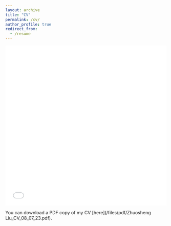 ```yaml
---
layout: archive
title: "CV"
permalink: /cv/
author_profile: true
redirect_from:
  - /resume
---
```


<iframe src="/files/pdf/Zhuosheng Liu_CV_08_07_23.pdf" width="100%" height="500" frameborder="no" border="0" marginwidth="0" marginheight="0"></iframe>

You can download a PDF copy of my CV [here](/files/pdf/Zhuosheng Liu_CV_08_07_23.pdf).
